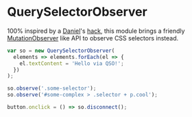 # QuerySelectorObserver

100% inspired by a [Daniel](https://twitter.com/csuwildcat)'s [hack](http://www.backalleycoder.com/2012/08/06/css-selector-listeners/), this module brings a friendly [MutationObserver](https://developer.mozilla.org/en-US/docs/Web/API/MutationObserver) like API to observe CSS selectors instead.

```js
var so = new QuerySelectorObserver(
  elements => elements.forEach(el => {
    el.textContent = 'Hello via QSO!';
  })
);

so.observe('.some-selector');
so.observe('#some-complex > .selector + p.cool');

button.onclick = () => so.disconnect();
```
